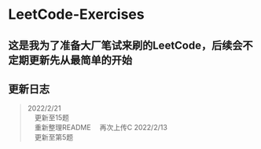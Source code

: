 # LeetCode-Exercises
## 这是我为了准备大厂笔试来刷的LeetCode，后续会不定期更新先从最简单的开始  
## 更新日志
> 2022/2/21  
> &emsp;更新至15题  
> &emsp;重新整理README
> &emsp;再次上传C
> 2022/2/13  
> &emsp;更新至第5题
